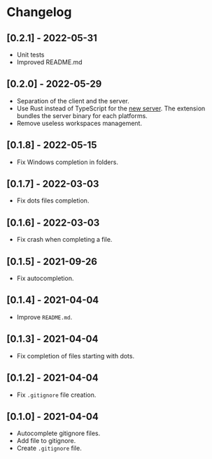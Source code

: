 # Changelog

## [0.2.1] - 2022-05-31

- Unit tests
- Improved README.md

## [0.2.0] - 2022-05-29

- Separation of the client and the server.
- Use Rust instead of TypeScript for the [new server](https://github.com/quentinguidee/gitignore-ultimate-server). The extension bundles the server binary for each platforms.
- Remove useless workspaces management.

## [0.1.8] - 2022-05-15

- Fix Windows completion in folders.

## [0.1.7] - 2022-03-03

- Fix dots files completion.

## [0.1.6] - 2022-03-03

- Fix crash when completing a file.

## [0.1.5] - 2021-09-26

- Fix autocompletion.

## [0.1.4] - 2021-04-04

- Improve `README.md`.

## [0.1.3] - 2021-04-04

- Fix completion of files starting with dots.

## [0.1.2] - 2021-04-04

- Fix `.gitignore` file creation.

## [0.1.0] - 2021-04-04

- Autocomplete gitignore files.
- Add file to gitignore.
- Create `.gitignore` file.
